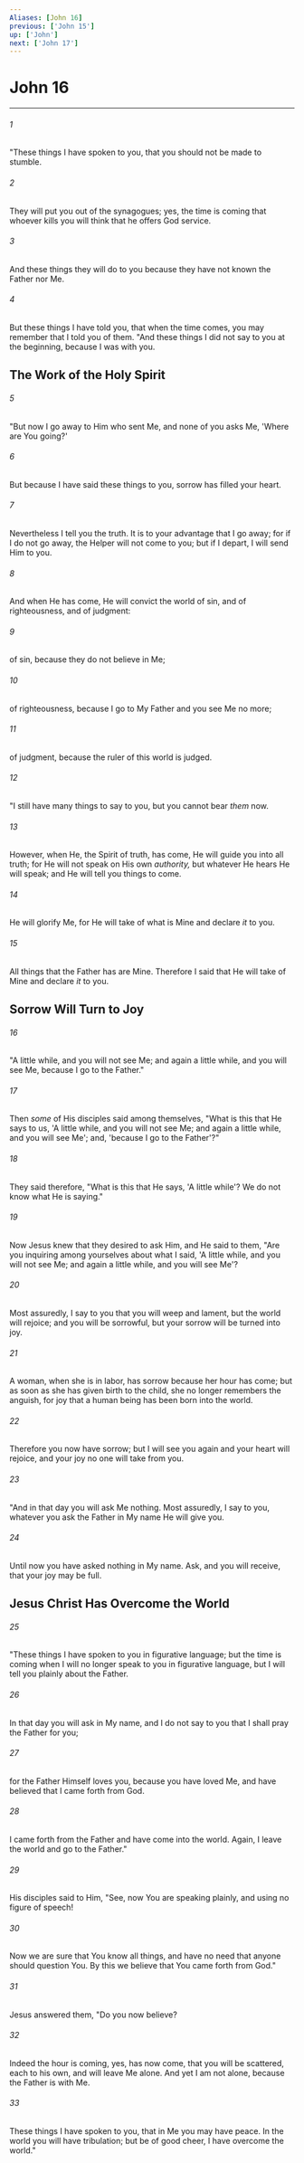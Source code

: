 ```yaml
---
Aliases: [John 16]
previous: ['John 15']
up: ['John']
next: ['John 17']
---
```

# John 16

***


###### 1 
"These things I have spoken to you, that you should not be made to stumble. 

###### 2 
They will put you out of the synagogues; yes, the time is coming that whoever kills you will think that he offers God service. 

###### 3 
And these things they will do to you because they have not known the Father nor Me. 

###### 4 
But these things I have told you, that when the time comes, you may remember that I told you of them. "And these things I did not say to you at the beginning, because I was with you.

## The Work of the Holy Spirit 

###### 5 
"But now I go away to Him who sent Me, and none of you asks Me, 'Where are You going?' 

###### 6 
But because I have said these things to you, sorrow has filled your heart. 

###### 7 
Nevertheless I tell you the truth. It is to your advantage that I go away; for if I do not go away, the Helper will not come to you; but if I depart, I will send Him to you. 

###### 8 
And when He has come, He will convict the world of sin, and of righteousness, and of judgment: 

###### 9 
of sin, because they do not believe in Me; 

###### 10 
of righteousness, because I go to My Father and you see Me no more; 

###### 11 
of judgment, because the ruler of this world is judged. 

###### 12 
"I still have many things to say to you, but you cannot bear _them_ now. 

###### 13 
However, when He, the Spirit of truth, has come, He will guide you into all truth; for He will not speak on His own _authority,_ but whatever He hears He will speak; and He will tell you things to come. 

###### 14 
He will glorify Me, for He will take of what is Mine and declare _it_ to you. 

###### 15 
All things that the Father has are Mine. Therefore I said that He will take of Mine and declare _it_ to you.

## Sorrow Will Turn to Joy 

###### 16 
"A little while, and you will not see Me; and again a little while, and you will see Me, because I go to the Father." 

###### 17 
Then _some_ of His disciples said among themselves, "What is this that He says to us, 'A little while, and you will not see Me; and again a little while, and you will see Me'; and, 'because I go to the Father'?" 

###### 18 
They said therefore, "What is this that He says, 'A little while'? We do not know what He is saying." 

###### 19 
Now Jesus knew that they desired to ask Him, and He said to them, "Are you inquiring among yourselves about what I said, 'A little while, and you will not see Me; and again a little while, and you will see Me'? 

###### 20 
Most assuredly, I say to you that you will weep and lament, but the world will rejoice; and you will be sorrowful, but your sorrow will be turned into joy. 

###### 21 
A woman, when she is in labor, has sorrow because her hour has come; but as soon as she has given birth to the child, she no longer remembers the anguish, for joy that a human being has been born into the world. 

###### 22 
Therefore you now have sorrow; but I will see you again and your heart will rejoice, and your joy no one will take from you. 

###### 23 
"And in that day you will ask Me nothing. Most assuredly, I say to you, whatever you ask the Father in My name He will give you. 

###### 24 
Until now you have asked nothing in My name. Ask, and you will receive, that your joy may be full.

## Jesus Christ Has Overcome the World 

###### 25 
"These things I have spoken to you in figurative language; but the time is coming when I will no longer speak to you in figurative language, but I will tell you plainly about the Father. 

###### 26 
In that day you will ask in My name, and I do not say to you that I shall pray the Father for you; 

###### 27 
for the Father Himself loves you, because you have loved Me, and have believed that I came forth from God. 

###### 28 
I came forth from the Father and have come into the world. Again, I leave the world and go to the Father." 

###### 29 
His disciples said to Him, "See, now You are speaking plainly, and using no figure of speech! 

###### 30 
Now we are sure that You know all things, and have no need that anyone should question You. By this we believe that You came forth from God." 

###### 31 
Jesus answered them, "Do you now believe? 

###### 32 
Indeed the hour is coming, yes, has now come, that you will be scattered, each to his own, and will leave Me alone. And yet I am not alone, because the Father is with Me. 

###### 33 
These things I have spoken to you, that in Me you may have peace. In the world you will have tribulation; but be of good cheer, I have overcome the world."

